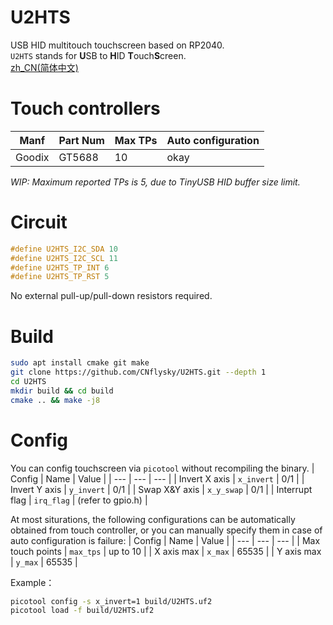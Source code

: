# U2HTS
USB HID multitouch touchscreen based on RP2040.  
`U2HTS` stands for **U**SB to **H**ID **T**ouch**S**creen.  
[zh_CN(简体中文)](./README_zh.md)

# Touch controllers
| Manf | Part Num | Max TPs | Auto configuration |
| --- | --- | --- | --- |
| Goodix | GT5688 | 10 | okay |

*WIP: Maximum reported TPs is 5, due to TinyUSB HID buffer size limit.*

# Circuit
```c
#define U2HTS_I2C_SDA 10
#define U2HTS_I2C_SCL 11
#define U2HTS_TP_INT 6
#define U2HTS_TP_RST 5
```
No external pull-up/pull-down resistors required.  

# Build
```bash
sudo apt install cmake git make
git clone https://github.com/CNflysky/U2HTS.git --depth 1
cd U2HTS
mkdir build && cd build
cmake .. && make -j8
```

# Config
You can config touchscreen via `picotool` without recompiling the binary.
| Config | Name | Value |
| --- | --- | --- |
| Invert X axis | `x_invert` | 0/1 |
| Invert Y axis | `y_invert` | 0/1 |
| Swap X&Y axis | `x_y_swap` | 0/1 |
| Interrupt flag | `irq_flag` | (refer to gpio.h) |

At most siturations, the following configurations can be automatically obtained from touch controller, or you can manually specify them in case of auto configuration is failure: 
| Config | Name | Value |
| --- | --- | --- |
| Max touch points | `max_tps` | up to 10 |
| X axis max | `x_max` | 65535 |
| Y axis max | `y_max` | 65535 |

Example：
```bash
picotool config -s x_invert=1 build/U2HTS.uf2
picotool load -f build/U2HTS.uf2
```